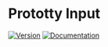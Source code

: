 # Prototty Input

[![Version](https://img.shields.io/crates/v/prototty_input.svg)](https://crates.io/crates/prototty_input)
[![Documentation](https://docs.rs/prototty_input/badge.svg)](https://docs.rs/prototty_input)
